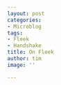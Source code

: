 ```yaml
---
layout: post
categories:
- Microblog
tags:
- Fleek
- Handshake
title: On Fleek
author: tim
image: ''

---
```

